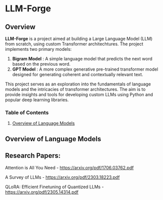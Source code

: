 # LLM-Forge

## Overview

**LLM-Forge** is a project aimed at building a Large Language Model (LLM) from scratch, using custom Transformer architechtures. The project implements two primary models:

1. **Bigram Model** : A simple language model that predicts the next word based on the previous word.
2. **GPT Model** : A more complex generative pre-trained transformer model designed for generating coherent and contextually relevant text.

This project serves as an exploration into the fundamentals of language models and the intricacies of transformer architectures. The aim is to provide insights and tools for developing custom LLMs using Python and popular deep learning libraries.

### Table of Contents

1. [Overview of Language Models](#overview-of-language-models)



## Overview of Language Models



## Research Papers:
Attention is All You Need - https://arxiv.org/pdf/1706.03762.pdf

A Survey of LLMs - https://arxiv.org/pdf/2303.18223.pdf

QLoRA: Efficient Finetuning of Quantized LLMs - https://arxiv.org/pdf/2305.14314.pdf
